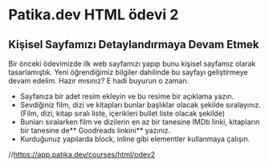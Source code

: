 # Patika.dev HTML ödevi 2

## Kişisel Sayfamızı Detaylandırmaya Devam Etmek
Bir önceki ödevimizde ilk web sayfamızı yapıp bunu kişisel sayfamız olarak tasarlamıştık. Yeni öğrendiğimiz bilgiler dahilinde bu sayfayı geliştirmeye devam edelim. Hazır mısınız? E hadi buyurun o zaman.

- Sayfanıza bir adet resim ekleyin ve bu resime bir açıklama yazın.
- Sevdiğiniz film, dizi ve kitapları bunlar başlıklar olacak şekilde sıralayınız. (Film, dizi, kitap sıralı liste, içerikleri bullet liste olacak şekilde)
- Bunları sıralarken film ve dizilerin en az bir tanesine IMDb linki, kitapların bir tanesine de** Goodreads linkini** yazınız.
- Kurduğunuz yapılarda block, inline gibi elementler kullanmaya çalışın.

//https://app.patika.dev/courses/html/odev2

